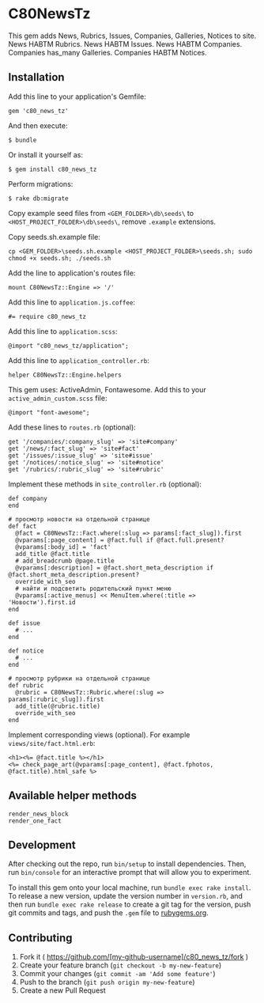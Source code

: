 # C80NewsTz

This gem adds News, Rubrics, Issues, Companies, Galleries, Notices to site. 
News HABTM Rubrics. News HABTM Issues. News HABTM Companies. Companies has_many Galleries. Companies HABTM Notices.

## Installation

Add this line to your application's Gemfile:

    gem 'c80_news_tz'

And then execute:

    $ bundle

Or install it yourself as:

    $ gem install c80_news_tz

Perform migrations:

    $ rake db:migrate

Copy example seed files from `<GEM_FOLDER>\db\seeds\` to `<HOST_PROJECT_FOLDER>\db\seeds\`,
remove `.example` extensions.

Copy seeds.sh.example file:

    cp <GEM_FOLDER>\seeds.sh.example <HOST_PROJECT_FOLDER>\seeds.sh; sudo chmod +x seeds.sh; ./seeds.sh
    
Add the line to application's routes file:

    mount C80NewsTz::Engine => '/'

Add this line to `application.js.coffee`:

    #= require c80_news_tz

Add this line to `application.scss`:

    @import "c80_news_tz/application";

Add this line to `application_controller.rb`:

    helper C80NewsTz::Engine.helpers

This gem uses: ActiveAdmin, Fontawesome. Add this to your `active_admin_custom.scss` file:

    @import "font-awesome";

Add these lines to `routes.rb` (optional):

    get '/companies/:company_slug' => 'site#company'
    get '/news/:fact_slug' => 'site#fact'
    get '/issues/:issue_slug' => 'site#issue'
    get '/notices/:notice_slug' => 'site#notice'
    get '/rubrics/:rubric_slug' => 'site#rubric'

Implement these methods in `site_controller.rb` (optional):
    
    def company
    end
    
    # просмотр новости на отдельной странице
    def fact
      @fact = C80NewsTz::Fact.where(:slug => params[:fact_slug]).first
      @vparams[:page_content] = @fact.full if @fact.full.present?
      @vparams[:body_id] = 'fact'
      add_title @fact.title
      # add_breadcrumb @page.title
      @vparams[:description] = @fact.short_meta_description if @fact.short_meta_description.present?
      override_with_seo
      # найти и подсветить родительский пункт меню
      @vparams[:active_menus] << MenuItem.where(:title => 'Новости').first.id
    end
  
    def issue
      # ...
    end
    
    def notice
      # ...
    end
  
    # просмотр рубрики на отдельной странице
    def rubric
      @rubric = C80NewsTz::Rubric.where(:slug => params[:rubric_slug]).first
      add_title(@rubric.title)
      override_with_seo
    end

Implement corresponding views (optional). For example `views/site/fact.html.erb`:
    
    <h1><%= @fact.title %></h1>
    <%= check_page_art(@vparams[:page_content], @fact.fphotos, @fact.title).html_safe %>

## Available helper methods

    render_news_block
    render_one_fact

## Development

After checking out the repo, run `bin/setup` to install dependencies. Then, run `bin/console` for an interactive prompt that will allow you to experiment.

To install this gem onto your local machine, run `bundle exec rake install`. To release a new version, update the version number in `version.rb`, and then run `bundle exec rake release` to create a git tag for the version, push git commits and tags, and push the `.gem` file to [rubygems.org](https://rubygems.org).

## Contributing

1. Fork it ( https://github.com/[my-github-username]/c80_news_tz/fork )
2. Create your feature branch (`git checkout -b my-new-feature`)
3. Commit your changes (`git commit -am 'Add some feature'`)
4. Push to the branch (`git push origin my-new-feature`)
5. Create a new Pull Request
